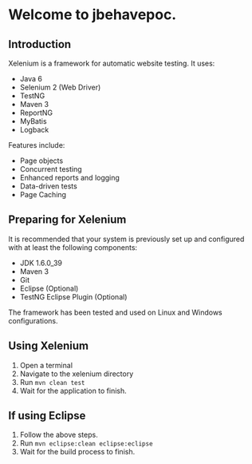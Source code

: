 # Welcome to jbehavepoc.

## Introduction

Xelenium is a framework for automatic website testing. It uses:

-  Java 6
-  Selenium 2 (Web Driver)
-  TestNG
-  Maven 3
-  ReportNG
-  MyBatis
-  Logback

Features include:

-  Page objects
-  Concurrent testing
-  Enhanced reports and logging
-  Data-driven tests
-  Page Caching

## Preparing for Xelenium

It is recommended that your system is previously set up and configured
with at least the following components:

-  JDK 1.6.0\_39
-  Maven 3
-  Git
-  Eclipse (Optional)
-  TestNG Eclipse Plugin (Optional)

The framework has been tested and used on Linux and Windows configurations.

## Using Xelenium

1. Open a terminal
2. Navigate to the xelenium directory
3. Run `mvn clean test`
4. Wait for the application to finish.

## If using Eclipse

1. Follow the above steps.
2. Run `mvn eclipse:clean eclipse:eclipse`
3. Wait for the build process to finish.